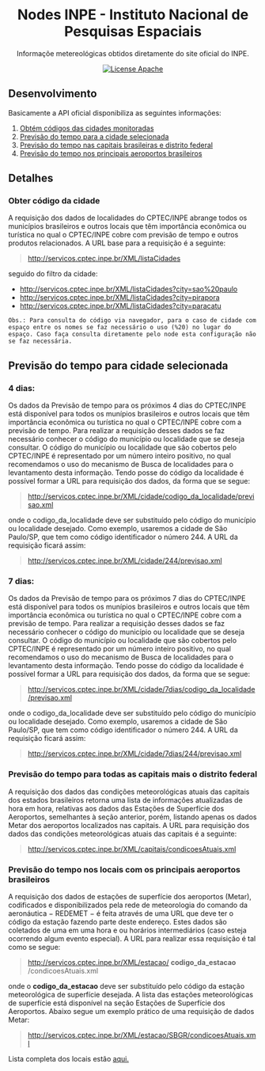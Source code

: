 
<h1 align="center">
<br>
Nodes INPE - Instituto Nacional de Pesquisas Espaciais
</h1>

<p align="center">Informaçõe metereológicas obtidos diretamente do site oficial do INPE.</p>

<p align="center">
  <a href="https://www.apache.org/licenses/LICENSE-2.0">
    <img src="https://img.shields.io/badge/apache-2.0-blue" alt="License Apache">
  </a>
</p>

## Desenvolvimento


Basicamente a API oficial disponibiliza as seguintes informações:
 1. [Obtém códigos das cidades monitoradas](#codcidade)
 2. [Previsão do tempo para a cidade selecionada](#prevcidade)
 3. [Previsão do tempo nas capitais brasileiras e distrito federal](#prevcap)
 4. [Previsão do tempo nos principais aeroportos brasileiros](#prevaero)


## Detalhes

### Obter código da cidade

A requisição dos dados de localidades do CPTEC/INPE abrange todos os municípios brasileiros e outros locais que têm importância econômica ou turística no qual o CPTEC/INPE cobre com previsão de tempo e outros produtos relacionados. A URL base para a requisição é a seguinte:

> http://servicos.cptec.inpe.br/XML/listaCidades

seguido do filtro da cidade:

* http://servicos.cptec.inpe.br/XML/listaCidades?city=sao%20paulo
* http://servicos.cptec.inpe.br/XML/listaCidades?city=pirapora
* http://servicos.cptec.inpe.br/XML/listaCidades?city=paracatu

`Obs.: Para consulta do código via navegador, para o caso de cidade com espaço entre os nomes se faz necessário o uso (%20)
 no lugar do espaço. Caso faça consulta diretamente pelo node esta configuração não se faz necessária.`
 
 
## Previsão do tempo para cidade selecionada

### 4 dias:
Os dados da Previsão de tempo para os próximos 4 dias do CPTEC/INPE está disponível para todos os munípios brasileiros e outros locais que têm importância econômica ou turística no qual o CPTEC/INPE cobre com a previsão de tempo.
Para realizar a requisição desses dados se faz necessário conhecer o código do município ou localidade que se deseja consultar.
O código do município ou localidade que são cobertos pelo CPTEC/INPE é representado por um número inteiro positivo, no qual recomendamos o uso do mecanismo de Busca de localidades para o levantamento desta informação.
Tendo posse do código da localidade é possível formar a URL para requisição dos dados, da forma que se segue:

>http://servicos.cptec.inpe.br/XML/cidade/codigo_da_localidade/previsao.xml

onde o codigo_da_localidade deve ser substituído pelo código do município ou localidade desejado. Como exemplo, usaremos a cidade de São Paulo/SP, que tem como código identificador o número 244. A URL da requisição ficará assim:

> http://servicos.cptec.inpe.br/XML/cidade/244/previsao.xml

### 7 dias:
Os dados da Previsão de tempo para os próximos 7 dias do CPTEC/INPE está disponível para todos os munípios brasileiros e outros locais que têm importância econômica ou turística no qual o CPTEC/INPE cobre com a previsão de tempo.
Para realizar a requisição desses dados se faz necessário conhecer o código do município ou localidade que se deseja consultar.
O código do município ou localidade que são cobertos pelo CPTEC/INPE é representado por um número inteiro positivo, no qual recomendamos o uso do mecanismo de Busca de localidades para o levantamento desta informação.
Tendo posse do código da localidade é possível formar a URL para requisição dos dados, da forma que se segue:

> http://servicos.cptec.inpe.br/XML/cidade/7dias/codigo_da_localidade/previsao.xml

onde o codigo_da_localidade deve ser substituído pelo código do município ou localidade desejado. Como exemplo, usaremos a cidade de São Paulo/SP, que tem como código identificador o número 244. A URL da requisição ficará assim:

> http://servicos.cptec.inpe.br/XML/cidade/7dias/244/previsao.xml


### Previsão do tempo para todas as capitais mais o distrito federal

A requisição dos dados das condições meteorológicas atuais das capitais dos estados brasileiros retorna uma lista de informações atualizadas de hora em hora, relativas aos dados das Estações de Superfície dos Aeroportos, semelhantes à seção anterior, porém, listando apenas os dados Metar dos aeroportos localizados nas capitais.
A URL para requisição dos dados das condições meteorológicas atuais das capitais é a seguinte:

> http://servicos.cptec.inpe.br/XML/capitais/condicoesAtuais.xml


### Previsão do tempo nos locais com os principais aeroportos brasileiros

A requisição dos dados de estações de superfície dos aeroportos (Metar), codificados e disponibilizados pela rede de meteorologia do comando da aeronáutica − REDEMET − é feita através de uma URL que deve ter o código da estação fazendo parte deste endereço.
Estes dados são coletados de uma em uma hora e ou horários intermediários (caso esteja ocorrendo algum evento especial). A URL para realizar essa requisição é tal como se segue:

> http://servicos.cptec.inpe.br/XML/estacao/ **codigo_da_estacao** /condicoesAtuais.xml

onde o **codigo_da_estacao** deve ser substituído pelo código da estação meteorológica de superfície desejada. A lista das estações meteorológicas de superfície está disponível na seção Estações de Superfície dos Aeroportos. Abaixo segue um exemplo prático de uma requisição de dados Metar:

> http://servicos.cptec.inpe.br/XML/estacao/SBGR/condicoesAtuais.xml

Lista completa dos locais estão [aqui.](http://servicos.cptec.inpe.br/XML/#estacoes-metar)



